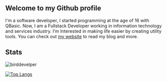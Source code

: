 ## Welcome to my Github profile

I'm a software developer, I started programming at the age of 16 with QBasic. Now, I am a Fullstack Developer working in information technology and services industry. I'm Interested in making life easier by creating utility tools. You can check out [my website](https://mshaeri.com) to read my blog and more.


## Stats
<p align=left> <img src=https://komarev.com/ghpvc/?username=birddevelper alt=birddevelper /> </p>

[![Top Langs](https://github-readme-stats.vercel.app/api/top-langs/?username=birddevelper&layout=compact)](https://github.com/birddevelper/github-readme-stats)
